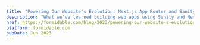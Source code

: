 ```yaml
---
title: "Powering Our Website's Evolution: Next.js App Router and Sanity CMS in Action"
description: "What we've learned building web apps using Sanity and Next.js App Router that is great for content authors and great for end users while rearchitecting our website."
href: https://formidable.com/blog/2023/powering-our-website-s-evolution-next-js-app-router-and-sanity-cms-in-action/
platform: formidable.com
pubDate: Jun 2023
---
```

